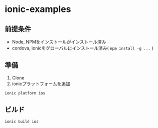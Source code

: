 # ionic-examples

## 前提条件

- Node, NPMをインストールがインストール済み
- cordova, ionicをグローバルにインストール済み( ``npm install -g ...`` )

## 準備

1. Clone
2. ionicプラットフォームを追加

```
ionic platform ios
```

## ビルド

```
ionic build ios
```
